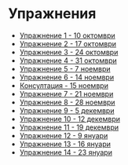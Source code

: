 Упражнения
==========

* [Упражнение 1 - 10 октомври](01/)
* [Упражнение 2 - 17 октомври](02/)
* [Упражнение 3 - 24 октомври](03/)
* [Упражнение 4 - 31 октомври](04/)
* [Упражнение 5 - 7 ноември](05/)
* [Упражнение 6 - 14 ноември](06/)
* [Консултация - 15 ноември](extra-01/)
* [Упражнение 7 - 21 ноември](07/)
* [Упражнение 8 - 28 ноември](08/)
* [Упражнение 9 - 5 декември](09/)
* [Упражнение 10 - 12 декември](09/)
* [Упражнение 11 - 19 декември](10/)
* [Упражнение 12 - 9 януари](11/)
* [Упражнение 13 - 16 януари](12/)
* [Упражнение 14 - 23 януари](13/)
